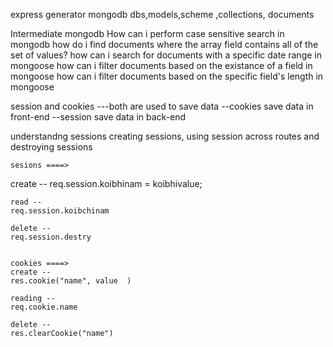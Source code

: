 express generator
mongodb
    dbs,models,scheme ,collections, documents

Intermediate mongodb
        How can i perform case sensitive search in mongodb
        how do i find  documents where the array field contains all of the set of values?
        how can i search for documents with a specific date range in mongoose
        how can i filter documents based on the existance of a field in mongoose
        how can i filter documents based on the specific field's  length in mongoose

session and cookies 
---both are used to save data 
    --cookies save data in front-end
    --session save data in back-end

  
understandng sessions
    creating sessions, using session across routes and destroying sessions
    
    sesions ====>

  create --
    req.session.koibhinam = koibhivalue;

    read -- 
    req.session.koibchinam
    
    delete --
    req.session.destry

        
    cookies ====>
    create --
    res.cookie("name", value  )
    
    reading --
    req.cookie.name

    delete --
    res.clearCookie("name")
